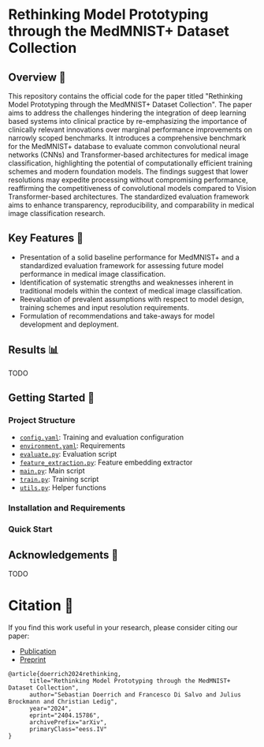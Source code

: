 # Rethinking Model Prototyping through the MedMNIST+ Dataset Collection

## Overview 🧠
This repository contains the official code for the paper titled "Rethinking Model Prototyping through the MedMNIST+ Dataset Collection". The paper aims to address the challenges hindering the integration of deep learning based systems into clinical practice by re-emphasizing the importance of clinically relevant innovations over marginal performance improvements on narrowly scoped benchmarks. It introduces a comprehensive benchmark for the MedMNIST+ database to evaluate common convolutional neural networks (CNNs) and Transformer-based architectures for medical image classification, highlighting the potential of computationally efficient training schemes and modern foundation models. The findings suggest that lower resolutions may expedite processing without compromising performance, reaffirming the competitiveness of convolutional models compared to Vision Transformer-based architectures. The standardized evaluation framework aims to enhance transparency, reproducibility, and comparability in medical image classification research.

## Key Features 🔑
- Presentation of a solid baseline performance for MedMNIST+ and a standardized evaluation
framework for assessing future model performance in medical image classification.
- Identification of systematic strengths and weaknesses inherent in traditional models within
the context of medical image classification.
- Reevaluation of prevalent assumptions with respect to model design, training schemes and
input resolution requirements.
- Formulation of recommendations and take-aways for model development and deployment.

## Results 📊
TODO

## Getting Started 🚀
### Project Structure
- [`config.yaml`](https://github.com/sdoerrich97/rethinking-model-prototyping-MedMNISTPlus/blob/main/config.yaml): Training and evaluation configuration
- [`environment.yaml`](https://github.com/sdoerrich97/rethinking-model-prototyping-MedMNISTPlus/blob/main/environment.yaml): Requirements
- [`evaluate.py`](https://github.com/sdoerrich97/rethinking-model-prototyping-MedMNISTPlus/blob/main/evaluate.py): Evaluation script
- [`feature_extraction.py`](https://github.com/sdoerrich97/rethinking-model-prototyping-MedMNISTPlus/blob/main/feature_extraction.py): Feature embedding extractor
- [`main.py`](https://github.com/sdoerrich97/rethinking-model-prototyping-MedMNISTPlus/blob/main/main.py): Main script
- [`train.py`](https://github.com/sdoerrich97/rethinking-model-prototyping-MedMNISTPlus/blob/main/train.py): Training script
- [`utils.py`](https://github.com/sdoerrich97/rethinking-model-prototyping-MedMNISTPlus/blob/main/utils.py): Helper functions

### Installation and Requirements
### Quick Start

## Acknowledgements 👏
TODO

# Citation 📖
If you find this work useful in your research, please consider citing our paper:
- [Publication](...)
- [Preprint](https://arxiv.org/abs/2404.15786)

```
@article{doerrich2024rethinking,
      title="Rethinking Model Prototyping through the MedMNIST+ Dataset Collection", 
      author="Sebastian Doerrich and Francesco Di Salvo and Julius Brockmann and Christian Ledig",
      year="2024",
      eprint="2404.15786",
      archivePrefix="arXiv",
      primaryClass="eess.IV"
}
```
